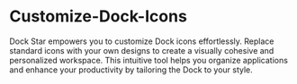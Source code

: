 # Customize-Dock-Icons
Dock Star empowers you to customize Dock icons effortlessly. Replace standard icons with your own designs to create a visually cohesive and personalized workspace. This intuitive tool helps you organize applications and enhance your productivity by tailoring the Dock to your style.
